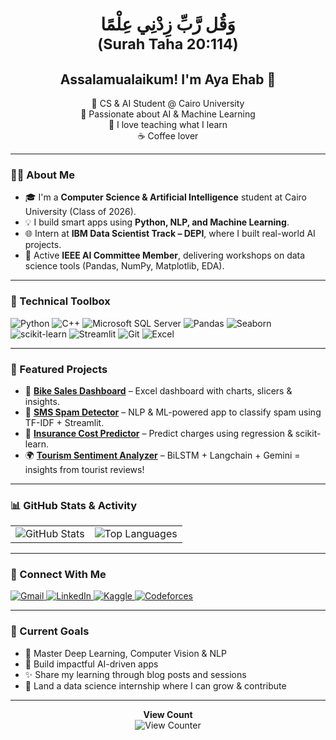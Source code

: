 <h1 align="center">وَقُل رَّبِّ زِدْنِي عِلْمًا<br><sub>(Surah Taha 20:114)</sub></h1>

<h2 align="center">Assalamualaikum! I'm Aya Ehab 👋</h2>

<p align="center">
  🚀 CS & AI Student @ Cairo University <br>
  🧠 Passionate about AI & Machine Learning <br>
  💬 I love teaching what I learn <br>
  ☕ Coffee lover
</p>

---

### 👩‍💻 About Me

- 🎓 I'm a **Computer Science & Artificial Intelligence** student at Cairo University (Class of 2026).
- 💡 I build smart apps using **Python, NLP, and Machine Learning**.
- 🌐 Intern at **IBM Data Scientist Track – DEPI**, where I built real-world AI projects.
- 📢 Active **IEEE AI Committee Member**, delivering workshops on data science tools (Pandas, NumPy, Matplotlib, EDA).

---

### 🔧 Technical Toolbox

![Python](https://img.shields.io/badge/-Python-3776AB?style=for-the-badge&logo=python&logoColor=white)
![C++](https://img.shields.io/badge/-C++-00599C?style=for-the-badge&logo=c%2B%2B&logoColor=white)
![Microsoft SQL Server](https://img.shields.io/badge/Microsoft%20SQL%20Server-CC2927?style=for-the-badge&logo=microsoft-sql-server&logoColor=white)
![Pandas](https://img.shields.io/badge/-Pandas-150458?style=for-the-badge&logo=pandas&logoColor=white)
![Seaborn](https://img.shields.io/badge/-Seaborn-2E3F4F?style=for-the-badge&logoColor=white)
![scikit-learn](https://img.shields.io/badge/-Scikit--learn-F7931E?style=for-the-badge&logo=scikit-learn&logoColor=white)
![Streamlit](https://img.shields.io/badge/-Streamlit-FF4B4B?style=for-the-badge&logo=streamlit&logoColor=white)
![Git](https://img.shields.io/badge/-Git-F05032?style=for-the-badge&logo=git&logoColor=white)
![Excel](https://img.shields.io/badge/-Excel-217346?style=for-the-badge&logo=microsoft-excel&logoColor=white)

---

### 🧠 Featured Projects

- 🚴 **[Bike Sales Dashboard](https://github.com/AyA-EhaB/Bike_Sales_Dashboard)** – Excel dashboard with charts, slicers & insights.
- 📱 **[SMS Spam Detector](https://github.com/AyA-EhaB/Spam_Detector)** – NLP & ML-powered app to classify spam using TF-IDF + Streamlit.
- 💸 **[Insurance Cost Predictor](https://github.com/AyA-EhaB/insurance-cost-app)** – Predict charges using regression & scikit-learn.
- 🌍 **[Tourism Sentiment Analyzer](https://github.com/Mosapmohamd/DEPI-Graduation-Project)** – BiLSTM + Langchain + Gemini = insights from tourist reviews!

---

### 📊 GitHub Stats & Activity

<table align="center">
  <tr>
    <td>
      <img src="https://github-readme-stats.vercel.app/api?username=AyA-EhaB&show_icons=true&theme=ambient_gradient" alt="GitHub Stats"/>
    </td>
    <td>
      <img src="https://github-readme-stats.vercel.app/api/top-langs/?username=AyA-EhaB&layout=compact&theme=ambient_gradient" alt="Top Languages"/>
    </td>
  </tr>
</table>

---

### 📣 Connect With Me

<p align="left">
  <a href="mailto:ayaehap567@gmail.com" target="_blank">
    <img src="https://img.shields.io/badge/Gmail-D14836?style=for-the-badge&logo=gmail&logoColor=white" alt="Gmail">
  </a>
  <a href="https://www.linkedin.com/in/aya-ehab-ramadan-a6bab4252/" target="_blank">
    <img src="https://img.shields.io/badge/LinkedIn-Aya%20Ehab-0077B5?style=for-the-badge&logo=linkedin&logoColor=white" alt="LinkedIn">
  </a>
  <a href="https://www.kaggle.com/ayaehabramadan" target="_blank">
    <img src="https://img.shields.io/badge/Kaggle-Aya%20Ehab-20BEFF?style=for-the-badge&logo=kaggle&logoColor=white" alt="Kaggle">
  </a>
  <a href="https://codeforces.com/profile/Aya_Ehab25" target="_blank">
    <img src="https://img.shields.io/badge/Codeforces-Aya_Ehab25-1F8ACB?style=for-the-badge&logo=codeforces&logoColor=white" alt="Codeforces">
  </a>
</p>

---

### 🌱 Current Goals

- 🔬 Master Deep Learning, Computer Vision & NLP
- 🧪 Build impactful AI-driven apps
- ✨ Share my learning through blog posts and sessions
- 💼 Land a data science internship where I can grow & contribute

---

<p align="center">
  <strong>View Count</strong><br>
  <img src="https://profile-counter.glitch.me/AyA-EhaB/count.svg" alt="View Counter">
</p>
